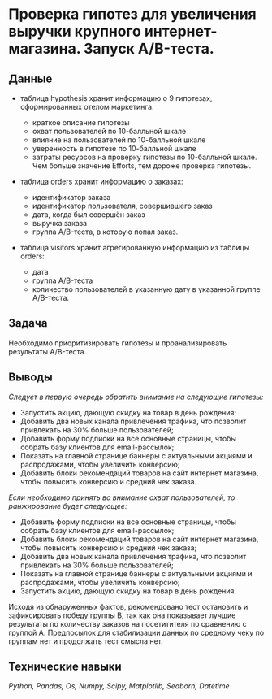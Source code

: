 # Проверка гипотез для увеличения выручки крупного интернет-магазина. Запуск A/B-теста.

## Данные

- таблица hypothesis хранит информацию о 9 гипотезах, сформированных отелом маркетинга:
  - краткое описание гипотезы
  - охват пользователей по 10-балльной шкале
  - влияние на пользователей по 10-балльной шкале
  - уверенность в гипотезе по 10-балльной шкале
  - затраты ресурсов на проверку гипотезы по 10-балльной шкале. Чем больше значение Efforts, тем дороже проверка гипотезы.

- таблица orders хранит информацию о заказах:
  - идентификатор заказа
  - идентификатор пользователя, совершившего заказ
  - дата, когда был совершён заказ
  - выручка заказа
  - группа A/B-теста, в которую попал заказ.
    
- таблица visitors хранит агрегированную информацию из таблицы orders:
  - дата
  - группа A/B-теста
  - количество пользователей в указанную дату в указанной группе A/B-теста.

## Задача

Необходимо приоритизировать гипотезы и проанализировать результаты A/B-теста.

## Выводы

*Следует в первую очередь обратить внимание на следующие гипотезы:*

- Запустить акцию, дающую скидку на товар в день рождения;
- Добавить два новых канала привлечения трафика, что позволит привлекать на 30% больше пользователей;
- Добавить форму подписки на все основные страницы, чтобы собрать базу клиентов для email-рассылок;
- Показать на главной странице баннеры с актуальными акциями и распродажами, чтобы увеличить конверсию;
- Добавить блоки рекомендаций товаров на сайт интернет магазина, чтобы повысить конверсию и средний чек заказа.

*Если необходимо принять во внимание охват пользователей, то ранжирование будет следующее:*

- Добавить форму подписки на все основные страницы, чтобы собрать базу клиентов для email-рассылок;
- Добавить блоки рекомендаций товаров на сайт интернет магазина, чтобы повысить конверсию и средний чек заказа;
- Добавить два новых канала привлечения трафика, что позволит привлекать на 30% больше пользователей;
- Показать на главной странице баннеры с актуальными акциями и распродажами, чтобы увеличить конверсию;
- Запустить акцию, дающую скидку на товар в день рождения.

Исходя из обнаруженных фактов, рекомендовано тест остановить и зафиксировать победу группы B, так как она показывает лучшие результаты по количеству заказов на посетитителя по сравнению с группой А. Предпосылок для стабилизации данных по средному чеку по группам нет и продолжать тест смысла нет.

## Технические навыки
*Python, Pandas, Os, Numpy, Scipy, Matplotlib, Seaborn, Datetime*
